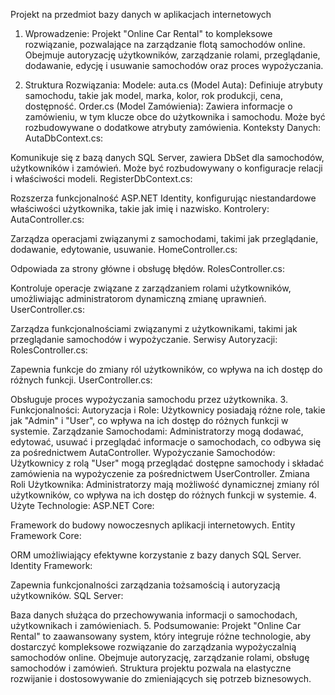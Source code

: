 Projekt na przedmiot bazy danych w aplikacjach internetowych
1. Wprowadzenie:
Projekt "Online Car Rental" to kompleksowe rozwiązanie, pozwalające na zarządzanie flotą samochodów online. Obejmuje autoryzację użytkowników, zarządzanie rolami, przeglądanie, dodawanie, edycję i usuwanie samochodów oraz proces wypożyczania.

2. Struktura Rozwiązania:
Modele:
auta.cs (Model Auta):
Definiuje atrybuty samochodu, takie jak model, marka, kolor, rok produkcji, cena, dostępność.
Order.cs (Model Zamówienia):
Zawiera informacje o zamówieniu, w tym klucze obce do użytkownika i samochodu. Może być rozbudowywane o dodatkowe atrybuty zamówienia.
Konteksty Danych:
AutaDbContext.cs:

Komunikuje się z bazą danych SQL Server, zawiera DbSet dla samochodów, użytkowników i zamówień. Może być rozbudowywany o konfiguracje relacji i właściwości modeli.
RegisterDbContext.cs:

Rozszerza funkcjonalność ASP.NET Identity, konfigurując niestandardowe właściwości użytkownika, takie jak imię i nazwisko.
Kontrolery:
AutaController.cs:

Zarządza operacjami związanymi z samochodami, takimi jak przeglądanie, dodawanie, edytowanie, usuwanie.
HomeController.cs:

Odpowiada za strony główne i obsługę błędów.
RolesController.cs:

Kontroluje operacje związane z zarządzaniem rolami użytkowników, umożliwiając administratorom dynamiczną zmianę uprawnień.
UserController.cs:

Zarządza funkcjonalnościami związanymi z użytkownikami, takimi jak przeglądanie samochodów i wypożyczanie.
Serwisy Autoryzacji:
RolesController.cs:

Zapewnia funkcje do zmiany ról użytkowników, co wpływa na ich dostęp do różnych funkcji.
UserController.cs:

Obsługuje proces wypożyczania samochodu przez użytkownika.
3. Funkcjonalności:
Autoryzacja i Role:
Użytkownicy posiadają różne role, takie jak "Admin" i "User", co wpływa na ich dostęp do różnych funkcji w systemie.
Zarządzanie Samochodami:
Administratorzy mogą dodawać, edytować, usuwać i przeglądać informacje o samochodach, co odbywa się za pośrednictwem AutaController.
Wypożyczanie Samochodów:
Użytkownicy z rolą "User" mogą przeglądać dostępne samochody i składać zamówienia na wypożyczenie za pośrednictwem UserController.
Zmiana Roli Użytkownika:
Administratorzy mają możliwość dynamicznej zmiany ról użytkowników, co wpływa na ich dostęp do różnych funkcji w systemie.
4. Użyte Technologie:
ASP.NET Core:

Framework do budowy nowoczesnych aplikacji internetowych.
Entity Framework Core:

ORM umożliwiający efektywne korzystanie z bazy danych SQL Server.
Identity Framework:

Zapewnia funkcjonalności zarządzania tożsamością i autoryzacją użytkowników.
SQL Server:

Baza danych służąca do przechowywania informacji o samochodach, użytkownikach i zamówieniach.
5. Podsumowanie:
Projekt "Online Car Rental" to zaawansowany system, który integruje różne technologie, aby dostarczyć kompleksowe rozwiązanie do zarządzania wypożyczalnią samochodów online. Obejmuje autoryzację, zarządzanie rolami, obsługę samochodów i zamówień. Struktura projektu pozwala na elastyczne rozwijanie i dostosowywanie do zmieniających się potrzeb biznesowych.
